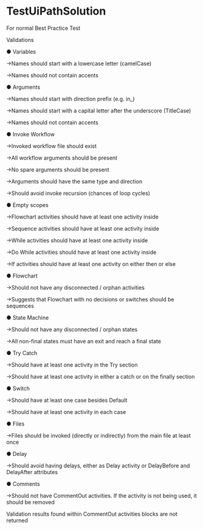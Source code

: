 # TestUiPathSolution
For normal Best Practice Test

Validations

● Variables

->Names should start with a lowercase letter (camelCase)

->Names should not contain accents

● Arguments

->Names should start with direction prefix (e.g. in_)

->Names should start with a capital letter after the underscore (TitleCase)

->Names should not contain accents

● Invoke Workflow

->Invoked workflow file should exist

->All workflow arguments should be present

->No spare arguments should be present

->Arguments should have the same type and direction

->Should avoid invoke recursion (chances of loop cycles)


● Empty scopes

->Flowchart activities should have at least one activity inside

->Sequence activities should have at least one activity inside

->While activities should have at least one activity inside

->Do While activities should have at least one activity inside

->If activities should have at least one activity on either then or else


● Flowchart

->Should not have any disconnected / orphan activities

->Suggests that Flowchart with no decisions or switches should be sequences


● State Machine

->Should not have any disconnected / orphan states

->All non-final states must have an exit and reach a final state


● Try Catch

->Should have at least one activity in the Try section

->Should have at least one activity in either a catch or on the finally section


● Switch

->Should have at least one case besides Default

->Should have at least one activity in each case


● Files

->Files should be invoked (directly or indirectly) from the main file at least once


● Delay

->Should avoid having delays, either as Delay activity or DelayBefore and DelayAfter attributes


● Comments

->Should not have CommentOut activities. If the activity is not being used, it should be removed


Validation results found within CommentOut activities blocks are not returned
 

